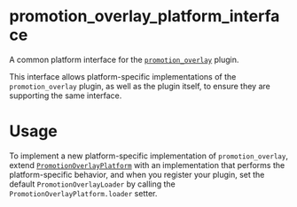 # promotion_overlay_platform_interface

A common platform interface for the [`promotion_overlay`][1] plugin.

This interface allows platform-specific implementations of the `promotion_overlay`
plugin, as well as the plugin itself, to ensure they are supporting the
same interface.

# Usage

To implement a new platform-specific implementation of `promotion_overlay`, extend
[`PromotionOverlayPlatform`][2] with an implementation that performs the
platform-specific behavior, and when you register your plugin, set the default
`PromotionOverlayLoader` by calling the `PromotionOverlayPlatform.loader` setter.

[1]: ../promotion_overlay
[2]: lib/promotion_overlay_platform_interface.dart